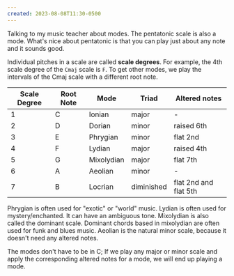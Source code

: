 ```yaml
---
created: 2023-08-08T11:30-0500
---
```


Talking to my music teacher about modes. The pentatonic scale is also a mode. What's nice about pentatonic is that you can play just about any note and it sounds good.

Individual pitches in a scale are called **scale degrees**. For example, the 4th scale degree of the `Cmaj` scale is `F`. To get other modes, we play the intervals of the Cmaj scale with a different root note.

Scale Degree | Root Note | Mode | Triad | Altered notes
---|---|---|---|---
1 | C | Ionian | major | -
2 | D | Dorian | minor | raised 6th
3 | E | Phrygian | minor | flat 2nd
4 | F | Lydian | major | raised 4th
5 | G | Mixolydian | major | flat 7th
6 | A | Aeolian | minor | -
7 | B | Locrian | diminished | flat 2nd and flat 5th

Phrygian is often used for "exotic" or "world" music.
Lydian is often used for mystery/enchanted. It can have an ambiguous tone.
Mixolydian is also called the dominant scale. Dominant chords based in mixolydian are often used for funk and blues music.
Aeolian is the natural minor scale, because it doesn't need any altered notes.

The modes don't have to be in C; If we play any major or minor scale and apply the corresponding altered notes for a mode, we will end up playing a mode.